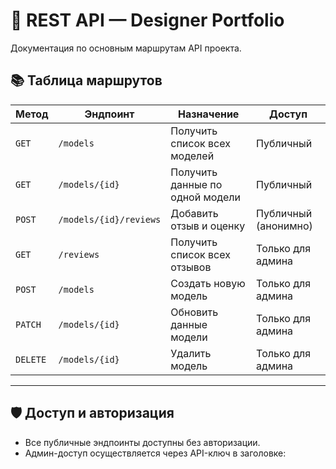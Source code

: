# 🧩 REST API — Designer Portfolio

Документация по основным маршрутам API проекта.

## 📚 Таблица маршрутов

| Метод   | Эндпоинт                   | Назначение                             | Доступ              |
|---------|----------------------------|----------------------------------------|---------------------|
| `GET`   | `/models`                  | Получить список всех моделей           | Публичный           |
| `GET`   | `/models/{id}`             | Получить данные по одной модели        | Публичный           |
| `POST`  | `/models/{id}/reviews`     | Добавить отзыв и оценку                | Публичный (анонимно)|
| `GET`   | `/reviews`                 | Получить список всех отзывов           | Только для админа   |
| `POST`  | `/models`                  | Создать новую модель                   | Только для админа   |
| `PATCH` | `/models/{id}`             | Обновить данные модели                 | Только для админа   |
| `DELETE`| `/models/{id}`             | Удалить модель                         | Только для админа   |

---

## 🛡️ Доступ и авторизация

- Все публичные эндпоинты доступны без авторизации.
- Админ-доступ осуществляется через API-ключ в заголовке:
